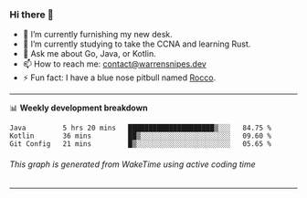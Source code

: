 ### Hi there 👋

- 🔭 I’m currently furnishing my new desk.
- 🌱 I’m currently studying to take the CCNA and learning Rust.
- 💬 Ask me about Go, Java, or Kotlin.
- 📫 How to reach me: contact@warrensnipes.dev
- ⚡ Fun fact: I have a blue nose pitbull named [Rocco](https://i.imgur.com/iLsSCKu.jpg).

-------

📊 **Weekly development breakdown**
<!--START_SECTION:waka-->
```text
Java         5 hrs 20 mins   █████████████████████▒░░░   84.75 % 
Kotlin       36 mins         ██▒░░░░░░░░░░░░░░░░░░░░░░   09.60 % 
Git Config   21 mins         █▒░░░░░░░░░░░░░░░░░░░░░░░   05.65 % 
```
<!--END_SECTION:waka-->
###### *This graph is generated from WakeTime using active coding time*
-------
